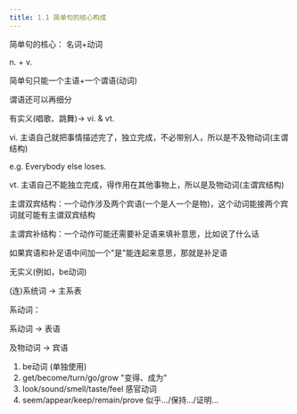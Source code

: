 ```yaml
---
title: 1.1 简单句的核心构成
---
```


简单句的核心： 名词+动词

n. + v.

简单句只能一个主语+一个谓语(动词)

谓语还可以再细分

有实义(唱歌、跳舞)-> vi. & vt.

vi. 主语自己就把事情描述完了，独立完成，不必带别人，所以是不及物动词(主谓结构)

e.g. Everybody else loses.

vt. 主语自己不能独立完成，得作用在其他事物上，所以是及物动词(主谓宾结构)

主谓双宾结构：一个动作涉及两个宾语(一个是人一个是物)，这个动词能接两个宾词就可能有主谓双宾结构

主谓宾补结构：一个动作可能还需要补足语来填补意思，比如说了什么话

如果宾语和补足语中间加一个"是"能连起来意思，那就是补足语


无实义(例如，be动词)

(连)系统词 -> 主系表 

系动词：

系动词 -> 表语

及物动词 -> 宾语

1. be动词 (单独使用)
2. get/become/turn/go/grow "变得、成为"
3. look/sound/smell/taste/feel 感官动词
4. seem/appear/keep/remain/prove 似乎.../保持.../证明...








